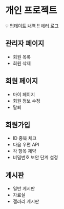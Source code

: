 # 개인 프로젝트

💡 [업데이트 내역](https://github.com/kizuc/project1/blob/main/update.md)
‼ [에러 로그](https://github.com/kizuc/project1/blob/main/error.md)
<br>
## 관리자 페이지
  - 회원 목록
  - 회원 삭제
 
## 회원 페이지
  - 마이 페이지
  - 회원 정보 수정
  - 탈퇴
  
## 회원가입
  - ID 중복 체크
  - 다음 우편 API
  - 각 항목 제약
  - 비밀번호 보안 단계 설정
  
## 게시판
  - 일반 게시판
  - 자료실
  - 갤러리 게시판
 
 
